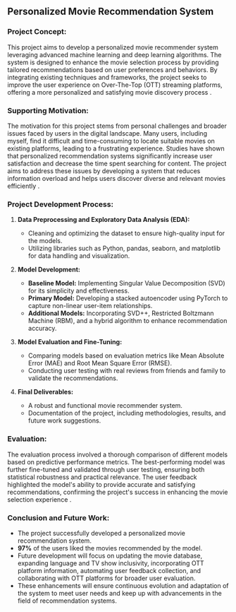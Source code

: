 ## Personalized Movie Recommendation System

### Project Concept:
This project aims to develop a personalized movie recommender system leveraging advanced machine learning and deep learning algorithms. The system is designed to enhance the movie selection process by providing tailored recommendations based on user preferences and behaviors. By integrating existing techniques and frameworks, the project seeks to improve the user experience on Over-The-Top (OTT) streaming platforms, offering a more personalized and satisfying movie discovery process  .

### Supporting Motivation:
The motivation for this project stems from personal challenges and broader issues faced by users in the digital landscape. Many users, including myself, find it difficult and time-consuming to locate suitable movies on existing platforms, leading to a frustrating experience. Studies have shown that personalized recommendation systems significantly increase user satisfaction and decrease the time spent searching for content. The project aims to address these issues by developing a system that reduces information overload and helps users discover diverse and relevant movies efficiently .

### Project Development Process:
1. **Data Preprocessing and Exploratory Data Analysis (EDA):**
   - Cleaning and optimizing the dataset to ensure high-quality input for the models.
   - Utilizing libraries such as Python, pandas, seaborn, and matplotlib for data handling and visualization.

2. **Model Development:**
   - **Baseline Model:** Implementing Singular Value Decomposition (SVD) for its simplicity and effectiveness.
   - **Primary Model:** Developing a stacked autoencoder using PyTorch to capture non-linear user-item relationships.
   - **Additional Models:** Incorporating SVD++, Restricted Boltzmann Machine (RBM), and a hybrid algorithm to enhance recommendation accuracy.

3. **Model Evaluation and Fine-Tuning:**
   - Comparing models based on evaluation metrics like Mean Absolute Error (MAE) and Root Mean Square Error (RMSE).
   - Conducting user testing with real reviews from friends and family to validate the recommendations.

4. **Final Deliverables:**
   - A robust and functional movie recommender system.
   - Documentation of the project, including methodologies, results, and future work suggestions.

### Evaluation:
The evaluation process involved a thorough comparison of different models based on predictive performance metrics. The best-performing model was further fine-tuned and validated through user testing, ensuring both statistical robustness and practical relevance. The user feedback highlighted the model's ability to provide accurate and satisfying recommendations, confirming the project's success in enhancing the movie selection experience .

### Conclusion and Future Work:
- The project successfully developed a personalized movie recommendation system.
- **97%** of the users liked the movies recommended by the model.
- Future development will focus on updating the movie database, expanding language and TV show inclusivity, incorporating OTT platform information, automating user feedback collection, and collaborating with OTT platforms for broader user evaluation.
- These enhancements will ensure continuous evolution and adaptation of the system to meet user needs and keep up with advancements in the field of recommendation systems.
